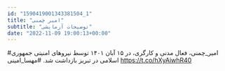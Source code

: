 ```yaml
---
id: "1590419001343381504_1"
title: "امیر چمنی"
subtitle: "توضیحات آزمایشی"
date: "2022-11-09 19:00:13+00:00"
---
```

#امیر_چمنی، فعال مدنی و کارگری، در ۱۵ آبان ۱۴۰۱ توسط نیروهای امنیتی جمهوری اسلامی در تبریز بازداشت شد.
#مهسا_امینی https://t.co/hXyAiwhR40
